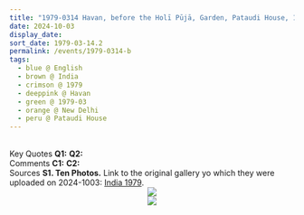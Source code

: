 ```yaml
---
title: "1979-0314 Havan, before the Holī Pūjā, Garden, Pataudi House, 10 Ashoka Road, New Delhi, India"
date: 2024-10-03
display_date: 
sort_date: 1979-03-14.2
permalink: /events/1979-0314-b
tags:
  - blue @ English
  - brown @ India
  - crimson @ 1979
  - deeppink @ Havan
  - green @ 1979-03
  - orange @ New Delhi
  - peru @ Pataudi House  
---
```


<br>

<wave-list>
  <list-title color="DarkSeaGreen" width="55">Key Quotes</list-title>
  <list-item color="BlanchedAlmond" width="280"><b>Q1:</b> <i></i></list-item>
  <list-item color="Lavender" width="280"><b>Q2:</b> <i></i></list-item>
</wave-list>

<br>

<wave-list>
  <list-title color="DarkSeaGreen" width="55">Comments</list-title>
  <list-item color="BlanchedAlmond" width="280"><b>C1:</b> <i></i></list-item>
  <list-item color="Lavender" width="280"><b>C2:</b> <i></i></list-item>
</wave-list>

<br>

<wave-list>
  <list-title color="DarkSeaGreen" width="40">Sources</list-title>
  <list-item color="BlanchedAlmond"  width="280"><b>S1. Ten Photos.</b> Link to the original gallery yo which they were uploaded on 2024-1003: <a href="https://eternalmoments.smugmug.com/Countries/India/1979">India 1979</a>.</list-item>
</wave-list>

<div style="text-align: center"><img src="https://pub-bcc3cbe9b1e94ba1ac28915f7a3900fa.r2.dev/1979-0314_Havan_before_the_Holi_Puja_Garden_Pataudi_House_10_Ashoka_Road_New_Delhi_India_02_Crop_1_Detail_(Mahipalsingh_Jaisingh_Raul_Collection_scanned_by_Ankit_Khare).jpg" /></div>

<div style="text-align: center"><img src="https://pub-bcc3cbe9b1e94ba1ac28915f7a3900fa.r2.dev/1979-0314_Havan_before_the_Holi_Puja_Garden_Pataudi_House_10_Ashoka_Road_New_Delhi_India_04_Crop_1_(Mahipalsingh_Jaisingh_Raul_Collection_scanned_by_Ankit_Khare).jpg" /></div>